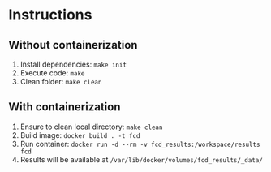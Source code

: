 # Instructions

## Without containerization
1. Install dependencies: `make init`
2. Execute code: `make`
3. Clean folder:  `make clean`

## With containerization
1. Ensure to clean local directory: `make clean`
2. Build image: `docker build . -t fcd`
3. Run container: `docker run -d --rm -v fcd_results:/workspace/results fcd`
3. Results will be available at `/var/lib/docker/volumes/fcd_results/_data/`


